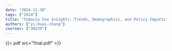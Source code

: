 ```yaml
---
date: "2024-11-30"
tags: ["2024"]
title: "Tobacco Use Insights: Trends, Demographics, and Policy Impacts"
authors: ["yi-huai-chang"]
courses: ["30239"]
---
```


{{< pdf src="final.pdf" >}}
